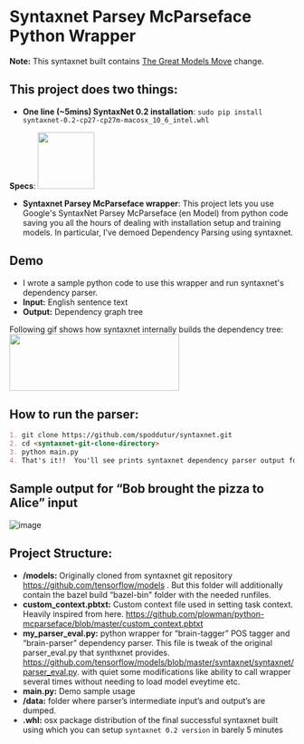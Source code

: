 # Syntaxnet Parsey McParseface Python Wrapper
**Note:** This syntaxnet built contains [The Great Models Move](https://github.com/tensorflow/models/pull/2430) change. 

## This project does two things:
- **One line (~5mins) SyntaxNet 0.2 installation**: 
```sudo pip install syntaxnet-0.2-cp27-cp27m-macosx_10_6_intel.whl```

**Specs**:
<img src="https://user-images.githubusercontent.com/22542670/38134683-ca75dcac-3431-11e8-850e-b6379c07957b.png" height="100"/>

- **Syntaxnet Parsey McParseface wrapper**: This project lets you use Google's SyntaxNet Parsey McParseface (en Model) from python code saving you all the hours of dealing with installation setup and training models. In particular, I’ve demoed Dependency Parsing using syntaxnet.

## Demo
- I wrote a sample python code to use this wrapper and run syntaxnet's dependency parser. 
- **Input:** English sentence text
- **Output:** Dependency graph tree

Following gif shows how syntaxnet internally builds the dependency tree:
<img src="https://github.com/tensorflow/models/blob/master/research/syntaxnet/g3doc/images/looping-parser.gif" width="300" height="100"/>

## How to run the parser:
```markdown
1. git clone https://github.com/spoddutur/syntaxnet.git
2. cd <syntaxnet-git-clone-directory>
3. python main.py 
4. That's it!!  You'll see prints syntaxnet dependency parser output for given english sentence
```

## Sample output for “Bob brought the pizza to Alice” input
![image](https://user-images.githubusercontent.com/22542670/38134694-d492419e-3431-11e8-87a3-dcd6d0d36ebb.png)

## Project Structure:
- **/models:** Originally cloned from syntaxnet git repository https://github.com/tensorflow/models . But this folder will additionally contain the bazel build “bazel-bin" folder with the needed runfiles.
- **custom_context.pbtxt:** Custom context file used in setting task context. Heavily inspired from here. https://github.com/plowman/python-mcparseface/blob/master/custom_context.pbtxt 
- **my_parser_eval.py:** python wrapper for “brain-tagger” POS tagger and “brain-parser” dependency parser. This file is tweak of the original parser_eval.py that synthxnet provides.  https://github.com/tensorflow/models/blob/master/syntaxnet/syntaxnet/parser_eval.py. with quiet some modifications like ability to call wrapper several times without needing to load model eveytime etc.
- **main.py:** Demo sample usage
- **/data:** folder where parser’s intermediate input’s and output’s are dumped.
- **.whl:** osx package distribution of the final successful syntaxnet built using which you can setup `syntaxnet 0.2 version` in barely 5 minutes 
